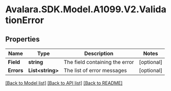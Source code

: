 # Avalara.SDK.Model.A1099.V2.ValidationError

## Properties

Name | Type | Description | Notes
------------ | ------------- | ------------- | -------------
**Field** | **string** | The field containing the error | [optional] 
**Errors** | **List&lt;string&gt;** | The list of error messages | [optional] 

[[Back to Model list]](../../../README.md#documentation-for-models) [[Back to API list]](../../../README.md#documentation-for-api-endpoints) [[Back to README]](../../../README.md)

